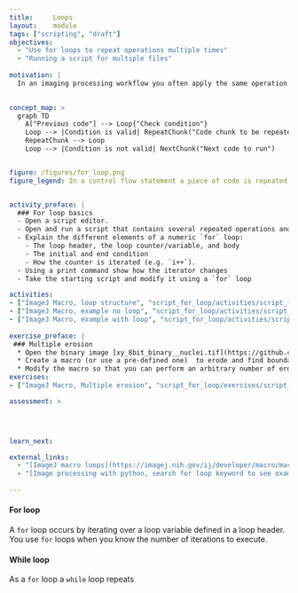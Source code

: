 ```yaml
---
title:     Loops
layout:    module
tags: ["scripting", "draft"]
objectives:
  - "Use for loops to repeat operations multiple times"
  - "Running a script for multiple files"
  
motivation: |
  In an imaging processing workflow you often apply the same operation to several images, several labels, etc. In order to avoid repeating the same code many times we can use control flow statements such as a `for` loop. Loops together with `if` clauses represent extremely useful tools when programming. 

  
concept_map: >
  graph TD
    A["Previous code"] --> Loop{"Check condition"}
    Loop --> |Condition is valid| RepeatChunk("Code chunk to be repeated")
    RepeatChunk --> Loop
    Loop --> |Condition is not valid| NextChunk("Next code to run")


figure: /figures/for_loop.png
figure_legend: In a control flow statement a piece of code is repeated (loop) as long as a specific condition is valid. 


activity_preface: |
  ### For loop basics
  - Open a script editor.
  - Open and run a script that contains several repeated operations and explain that you would like to write this part of code in a more simple way. 
  - Explain the different elements of a numeric `for` loop:
    - The loop header, the loop counter/variable, and body
    - The initial and end condition
    - How the counter is iterated (e.g. `i++`).
  - Using a print command show how the iterator changes
  - Take the starting script and modify it using a `for` loop

activities:
- ["ImageJ Macro, loop structure", "script_for_loop/activities/script_for_loop_loopstructure.ijm"]
- ["ImageJ Macro, example no loop", "script_for_loop/activities/script_for_loop_measure_distances_noloop.ijm"]
- ["ImageJ Macro, example with loop", "script_for_loop/activities/script_for_loop_measure_distances_withloop.ijm"]
    
exercise_preface: |
 ### Multiple erosion
  * Open the binary image [xy_8bit_binary__nuclei.tif](https://github.com/NEUBIAS/training-resources/raw/master/image_data/xyc_16bit__nup_nuclei/xy_8bit_binary__nuclei.tif")
  * Create a macro (or use a pre-defined one)  to erode and find boundary of the binary object
  * Modify the macro so that you can perform an arbitrary number of erosions and find their boundary
exercises:
- ["ImageJ Macro, Multiple erosion", "script_for_loop/exercises/script_for_loop_erodeband.md"]

assessment: >


    

learn_next:

external_links:
  - "[ImageJ macro loops](https://imagej.nih.gov/ij/developer/macro/macros.html#loops)"
  - "[Image processing with python, search for loop keyword to see examples](https://datacarpentry.org/image-processing/aio/index.html)"
  
---
```

#### For loop
A `for` loop occurs by iterating over a loop variable defined in a loop header. You use `for` loops when you know the number of iterations to execute.


#### While loop
As a `for` loop a `while` loop repeats 


